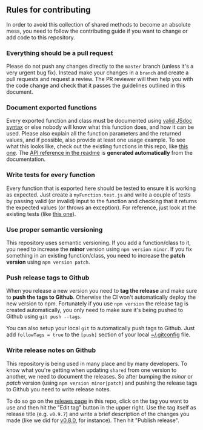 ## Rules for contributing

In order to avoid this collection of shared methods to become an absolute mess, you need to follow the contributing
guide if you want to change or add code to this repository.

### Everything should be a pull request

Please do not push any changes directly to the `master` branch (unless it's a very urgent bug fix). Instead
make your changes in a `branch` and create a pull requests and request a review. The PR reviewer will then
help you with the code change and check that it passes the guidelines outlined in this document.

### Document exported functions

Every exported function and class must be documented using [valid JSdoc syntax](https://jsdoc.app/) or
else nobody will know what this function does, and how it can be used. Please also explain all the
function parameters and the returned values, and if possible, also provide at least one usage example.
To see what this looks like, check out the existing functions in this repo, like
[this one](https://github.com/datawrapper/shared/blob/master/arrayToObject.js#L1-L27). The
[API reference in the readme](https://github.com/datawrapper/shared/blob/master/README.md#api-reference)
is **generated automatically** from the documentation.

### Write tests for every function

Every function that is exported here should be tested to ensure it is working as expected. Just
create a `myFunction.test.js` and write a couple of tests by passing valid (or invalid) input
to the function and checking that it returns the expected values (or throws an exception). For
reference, just look at the existing tests (like [this one](https://github.com/datawrapper/shared/blob/master/columnNameToVariable.test.js)).

### Use proper semantic versioning

This repository uses semantic versioning. If you add a function/class to it, you need to
increase the **minor** version using `npm version minor`. If you fix something in an existing
function/class, you need to increase the **patch version** using `npm version patch`.

### Push release tags to Github

When you release a new version you need to **tag the release** and make sure to **push the
tags to Github**. Otherwise the CI won't automatically deploy the new version to npm. Fortunately
if you use `npm version` the release tag is created automatically, you only need to make sure
it's being pushed to Github using `git push --tags`.

You can also setup your local `git` to automatically push tags to Github. Just add `followTags = true`
to the `[push]` section of your local [~/.gitconfig](https://github.com/sto3psl/dotfiles/blob/master/.gitconfig#L144-L145)
file.

### Write release notes on Github

This repository is being used in many place and by many developers. To know what you're getting
when updating `shared` from one version to another, we need to document the releases. So
after bumping the _minor_ or _patch_ version (using `npm version minor|patch`) and pushing the
release tags to Github you need to write release notes.

To do so go on the [releaes page](https://github.com/datawrapper/shared/releases) in this repo,
click on the tag you want to use and then hit the "Edit tag" button in the upper right. Use
the tag itself as release title (e.g. `v0.9.7`) and write a brief description of the changes
you made (like we did for [v0.8.0](https://github.com/datawrapper/shared/releases/tag/v0.8.0),
for instance). Then hit "Publish release".

